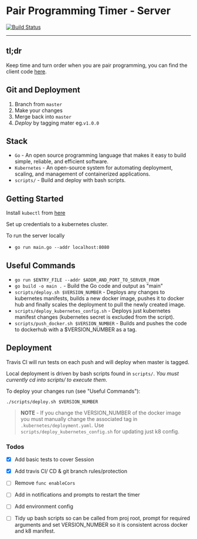 # Pair Programming Timer - Server

[![Build Status](https://travis-ci.com/jaskaransarkaria/programming-timer-server.svg?branch=master)](https://travis-ci.com/jaskaransarkaria/programming-timer-server)

---

## tl;dr

Keep time and turn order when you are pair programming, you can find the client code [here](https://github.com/jaskaransarkaria/programming-timer-client).

## Git and Deployment

1) Branch from `master`
2) Make your changes
4) Merge back into `master`
5) *Deploy* by tagging mater eg.`v1.0.0`

## Stack

  * `Go` - An open source programming language that makes it easy to build simple, reliable, and efficient software.
  * `Kubernetes` - An open-source system for automating deployment, scaling, and management of containerized applications.
  * `scripts/` - Build and deploy with bash scripts.

## Getting Started

Install `kubectl` from [here](https://kubernetes.io/docs/tasks/tools/install-kubectl/)

Set up credentials to a kubernetes cluster.

To run the server locally

  * `go run main.go --addr localhost:8080`

## Useful Commands

  * `go run $ENTRY_FILE --addr $ADDR_AND_PORT_TO_SERVER_FROM`
  * `go build -o main .` - Build the Go code and output as "main"
  * `scripts/deploy.sh $VERSION_NUMBER` - Deploys any changes to kubernetes manifests, builds a new docker image, pushes it to docker hub and finally scales the deployment to pull the newly created image.
  * `scripts/deploy_kubernetes_config.sh` - Deploys just kubernetes manifest changes (kubernetes secret is excluded from the script).
  * `scripts/push_docker.sh $VERSION_NUMBER` - Builds and pushes the code to dockerhub with a $VERSION_NUMBER as a tag.

## Deployment

Travis CI will run tests on each push and will deploy when master is tagged.

Local deployment is driven by bash scripts found in `scripts/`. _You must currently cd into scripts/ to execute them_.

To deploy your changes run (see "Useful Commands"):

  `./scripts/deploy.sh $VERSION_NUMBER`

> **NOTE** - If you change the VERSION_NUMBER of the docker image you must manually change the associated tag in `.kubernetes/deployment.yaml`. Use `scripts/deploy_kubernetes_config.sh` for updating just  k8 config.

### Todos

- [x] Add basic tests to cover Session
- [x] Add travis CI/ CD  & git branch rules/protection

- [ ] Remove `func enableCors`
- [ ] Add in notifications and prompts to restart the timer
- [ ] Add environment config
- [ ] Tidy up bash scripts so can be called from proj root, prompt for required arguments and set VERSION_NUMBER so it is consistent across docker and k8 manifest.
